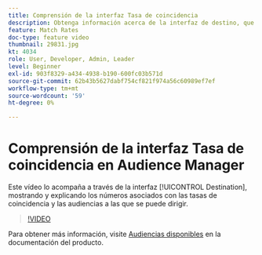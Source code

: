 ```yaml
---
title: Comprensión de la interfaz Tasa de coincidencia
description: Obtenga información acerca de la interfaz de destino, que muestra y explica los números asociados con las tasas de coincidencia y las audiencias a las que se puede dirigir.
feature: Match Rates
doc-type: feature video
thumbnail: 29831.jpg
kt: 4034
role: User, Developer, Admin, Leader
level: Beginner
exl-id: 903f8329-a434-4938-b190-600fc03b571d
source-git-commit: 62b43b5627dabf754cf821f974a56c60989ef7ef
workflow-type: tm+mt
source-wordcount: '59'
ht-degree: 0%

---
```


# Comprensión de la interfaz Tasa de coincidencia en Audience Manager

Este vídeo lo acompaña a través de la interfaz [!UICONTROL Destination], mostrando y explicando los números asociados con las tasas de coincidencia y las audiencias a las que se puede dirigir.

>[!VIDEO](https://video.tv.adobe.com/v/29831/?quality=12)

Para obtener más información, visite [Audiencias disponibles](https://experienceleague.adobe.com/docs/audience-manager/user-guide/features/addressable-audiences.html?lang=es) en la documentación del producto.
